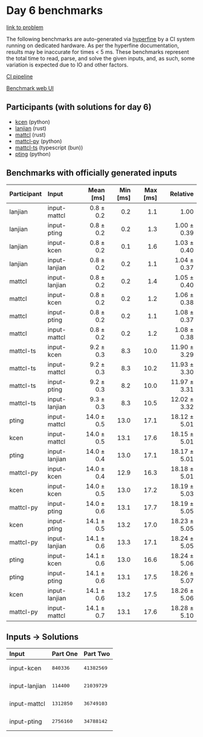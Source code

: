 # Day 6 benchmarks

[link to problem](https://adventofcode.com/2023/day/6)

The following benchmarks are auto-generated via
[hyperfine](https://github.com/sharkdp/hyperfine) by a CI system running on
dedicated hardware. As per the hyperfine documentation, results may be
inaccurate for times < 5 ms. These benchmarks represent the total time to read,
parse, and solve the given inputs, and, as such, some variation is expected due
to IO and other factors.

[CI pipeline](http://ci.papercode.net:8080/teams/main/pipelines/aoc2023)

[Benchmark web UI](https://aoc.ancalagon.black)


## Participants (with solutions for day 6)

- [kcen](https://github.com/kcen/aoc2023) (python)
- [lanjian](https://github.com/lanjian/aoc-2023) (rust)
- [mattcl](https://github.com/mattcl/aoc2023) (rust)
- [mattcl-py](https://github.com/mattcl/aoc2023-py) (python)
- [mattcl-ts](https://github.com/mattcl/aoc2023-js) (typescript (bun))
- [pting](https://github.com/pting/aoc2023) (python)


## Benchmarks with officially generated inputs

| Participant | Input | Mean [ms] | Min [ms] | Max [ms] | Relative |
|:---|:---|---:|---:|---:|---:|
| lanjian | input-mattcl | 0.8 ± 0.2 | 0.2 | 1.1 | 1.00 |
| lanjian | input-pting | 0.8 ± 0.2 | 0.2 | 1.3 | 1.00 ± 0.39 |
| lanjian | input-kcen | 0.8 ± 0.2 | 0.1 | 1.6 | 1.03 ± 0.40 |
| lanjian | input-lanjian | 0.8 ± 0.2 | 0.2 | 1.1 | 1.04 ± 0.37 |
| mattcl | input-lanjian | 0.8 ± 0.2 | 0.2 | 1.4 | 1.05 ± 0.40 |
| mattcl | input-kcen | 0.8 ± 0.2 | 0.2 | 1.2 | 1.06 ± 0.38 |
| mattcl | input-pting | 0.8 ± 0.2 | 0.2 | 1.1 | 1.08 ± 0.37 |
| mattcl | input-mattcl | 0.8 ± 0.2 | 0.2 | 1.2 | 1.08 ± 0.38 |
| mattcl-ts | input-kcen | 9.2 ± 0.3 | 8.3 | 10.0 | 11.90 ± 3.29 |
| mattcl-ts | input-mattcl | 9.2 ± 0.3 | 8.3 | 10.2 | 11.93 ± 3.30 |
| mattcl-ts | input-pting | 9.2 ± 0.3 | 8.2 | 10.0 | 11.97 ± 3.31 |
| mattcl-ts | input-lanjian | 9.3 ± 0.3 | 8.3 | 10.5 | 12.02 ± 3.32 |
| pting | input-mattcl | 14.0 ± 0.5 | 13.0 | 17.1 | 18.12 ± 5.01 |
| kcen | input-mattcl | 14.0 ± 0.5 | 13.1 | 17.6 | 18.15 ± 5.01 |
| pting | input-lanjian | 14.0 ± 0.4 | 13.0 | 17.1 | 18.17 ± 5.01 |
| mattcl-py | input-kcen | 14.0 ± 0.4 | 12.9 | 16.3 | 18.18 ± 5.01 |
| kcen | input-kcen | 14.0 ± 0.5 | 13.0 | 17.2 | 18.19 ± 5.03 |
| mattcl-py | input-pting | 14.0 ± 0.6 | 13.1 | 17.7 | 18.19 ± 5.05 |
| kcen | input-pting | 14.1 ± 0.5 | 13.2 | 17.0 | 18.23 ± 5.05 |
| mattcl-py | input-lanjian | 14.1 ± 0.6 | 13.3 | 17.1 | 18.24 ± 5.05 |
| pting | input-kcen | 14.1 ± 0.6 | 13.0 | 16.6 | 18.24 ± 5.06 |
| pting | input-pting | 14.1 ± 0.6 | 13.1 | 17.5 | 18.26 ± 5.07 |
| kcen | input-lanjian | 14.1 ± 0.6 | 13.2 | 17.5 | 18.26 ± 5.06 |
| mattcl-py | input-mattcl | 14.1 ± 0.7 | 13.1 | 17.6 | 18.28 ± 5.10 |


## Inputs -> Solutions

| Input | Part One | Part Two |
|:---|:---|:---|
|input-kcen|<pre>840336</pre>|<pre>41382569</pre>|
|input-lanjian|<pre>114400</pre>|<pre>21039729</pre>|
|input-mattcl|<pre>1312850</pre>|<pre>36749103</pre>|
|input-pting|<pre>2756160</pre>|<pre>34788142</pre>|